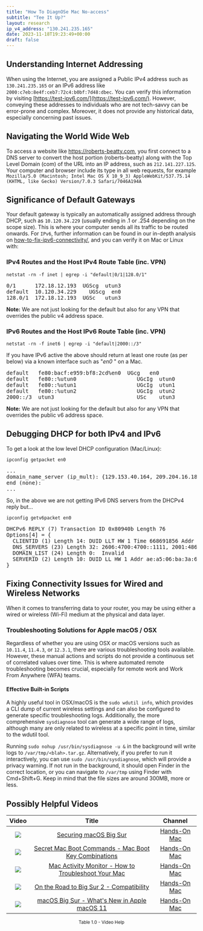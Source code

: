 ```yaml
---
title: "How To DiagnOSe Mac No-access"
subtitle: "Tee It Up?"
layout: research
ip_v4_address: "130.241.235.165"
date: 2023-11-18T19:23:49+00:00
draft: false
---
```


## Understanding Internet Addressing

When using the Internet, you are assigned a Public IPv4 address such as ```130.241.235.165``` or an IPv6 address like ```2000:c7eb:8e4f:ceb7:72c4:b0bf:7d48:dbec```. You can verify this information by visiting [https://test-ipv6.com/](https://test-ipv6.com/). However, conveying these addresses to individuals who are not tech-savvy can be error-prone and complex. Moreover, it does not provide any historical data, especially concerning past issues.
## Navigating the World Wide Web

To access a website like https://roberts-beatty.com, you first connect to a DNS server to convert the host portion (roberts-beatty) along with the Top Level Domain (com) of the URL into an IP address, such as ```212.141.227.125```. Your computer and browser include its type in all web requests, for example <br>```Mozilla/5.0 (Macintosh; Intel Mac OS X 10_9_3) AppleWebKit/537.75.14 (KHTML, like Gecko) Version/7.0.3 Safari/7046A194A```
## Significance of Default Gateways

Your default gateway is typically an automatically assigned address through DHCP, such as ```10.120.34.229``` (usually ending in .1 or .254 depending on the scope size). This is where your computer sends all its traffic to be routed onwards. For ```IPv6```, further information can be found in our in-depth analysis on [how-to-fix-ipv6-connectivity/](/blog/how-to-fix-ipv6-connectivity/), and you can verify it on Mac or Linux with: <br>
### IPv4 Routes and the Host IPv4 Route Table (inc. VPN)
```netstat -rn -f inet | egrep -i "default|0/1|128.0/1"```

<pre>
0/1      172.18.12.193  UGScg  utun3
default  10.120.34.229    UGScg  en0
128.0/1  172.18.12.193  UGSc   utun3</pre>

**Note:** We are not just looking for the default but also for any VPN that overrides the public v4 address space.

### IPv6 Routes and the Host IPv6 Route Table (inc. VPN)
```netstat -rn -f inet6 | egrep -i "default|2000::/3"```

If you have IPv6 active the above should return at least one route (as per below) via a known interface such as "_en0_ " on a Mac. 

<pre>
default   fe80:bacf:e959:bf8:2cd%en0  UGcg   en0
default   fe80::%utun0                   UGcIg  utun0
default   fe80::%utun1                   UGcIg  utun1
default   fe80::%utun2                   UGcIg  utun2
2000::/3  utun3                          USc    utun3</pre>

**Note:** We are not just looking for the default but also for any VPN that overrides the public v6 address space.
<br>

## Debugging DHCP for both IPv4 and IPv6

To get a look at the low level DHCP configuration (Mac/Linux): 

```ipconfig getpacket en0```

<pre>
...
domain_name_server (ip_mult): {129.153.40.164, 209.204.16.184}
end (none):
...</pre>

So, in the above we are not getting IPv6 DNS servers from the DHCPv4 reply but...

```ipconfig getv6packet en0```

<pre>
DHCPv6 REPLY (7) Transaction ID 0x80940b Length 76
Options[4] = {
  CLIENTID (1) Length 14: DUID LLT HW 1 Time 668691856 Addr 8a:a5:d8:88:dc:04
  DNS_SERVERS (23) Length 32: 2606:4700:4700::1111, 2001:4860:4860::8844
  DOMAIN_LIST (24) Length 0:  Invalid
  SERVERID (2) Length 10: DUID LL HW 1 Addr ae:a5:06:ba:3a:66
}</pre>




## Fixing Connectivity Issues for Wired and Wireless Networks
When it comes to transferring data to your router, you may be using either a wired or wireless (Wi-Fi) medium at the physical and data layer.
### Troubleshooting Solutions for Apple macOS / OSX
Regardless of whether you are using OSX or macOS versions such as ```10.11.4```, ```11.4.3```, or ```12.3.1```, there are various troubleshooting tools available. However, these manual actions and scripts do not provide a continuous set of correlated values over time. This is where automated remote troubleshooting becomes crucial, especially for remote work and Work From Anywhere (WFA) teams.
#### Effective Built-in Scripts
A highly useful tool in OSX/macOS is the ```sudo wdutil info```, which provides a CLI dump of current wireless settings and can also be configured to generate specific troubleshooting logs. Additionally, the more comprehensive ```sysdiagnose``` tool can generate a wide range of logs, although many are only related to wireless at a specific point in time, similar to the wdutil tool.

Running ```sudo nohup /usr/bin/sysdiagnose -u &``` in the background will write logs to ```/var/tmp/<blah>.tar.gz```. Alternatively, if you prefer to run it interactively, you can use ```sudo /usr/bin/sysdiagnose```, which will provide a privacy warning. If not run in the background, it should open Finder in the correct location, or you can navigate to ```/var/tmp``` using Finder with Cmd+Shift+G. Keep in mind that the file sizes are around 300MB, more or less.
## Possibly Helpful Videos

<link href="/plugins/lity/css/lity.min.css" rel="stylesheet">
<script src="/plugins/lity/js/lity.min.js"></script>
<div class="table1-start"></div>

|Video | Title | Channel |
| :---: | :---: | :---: |
|<a href="https://www.youtube.com/watch?v=7KdhJimuhNw" data-lity><img src="https://i.ytimg.com/vi/7KdhJimuhNw/default.jpg" class="img-fluid"></a>|<a href="https://www.youtube.com/watch?v=7KdhJimuhNw" data-lity>Securing macOS Big Sur</a>|<a target="_blank" href="https://www.youtube.com/channel/UCg43DP8MdHVcl4rFK_delBg" >Hands-On Mac</a>|
|<a href="https://www.youtube.com/watch?v=VwNYWAxHCgM" data-lity><img src="https://i.ytimg.com/vi/VwNYWAxHCgM/default.jpg" class="img-fluid"></a>|<a href="https://www.youtube.com/watch?v=VwNYWAxHCgM" data-lity>Secret Mac Boot Commands - Mac Boot Key Combinations</a>|<a target="_blank" href="https://www.youtube.com/channel/UCg43DP8MdHVcl4rFK_delBg" >Hands-On Mac</a>|
|<a href="https://www.youtube.com/watch?v=TWzWd_DiaJ0" data-lity><img src="https://i.ytimg.com/vi/TWzWd_DiaJ0/default.jpg" class="img-fluid"></a>|<a href="https://www.youtube.com/watch?v=TWzWd_DiaJ0" data-lity>Mac Activity Monitor - How to Troubleshoot Your Mac</a>|<a target="_blank" href="https://www.youtube.com/channel/UCg43DP8MdHVcl4rFK_delBg" >Hands-On Mac</a>|
|<a href="https://www.youtube.com/watch?v=HEbK-Tignuc" data-lity><img src="https://i.ytimg.com/vi/HEbK-Tignuc/default.jpg" class="img-fluid"></a>|<a href="https://www.youtube.com/watch?v=HEbK-Tignuc" data-lity>On the Road to Big Sur 2 - Compatibility</a>|<a target="_blank" href="https://www.youtube.com/channel/UCg43DP8MdHVcl4rFK_delBg" >Hands-On Mac</a>|
|<a href="https://www.youtube.com/watch?v=JMKi6o9kaZI" data-lity><img src="https://i.ytimg.com/vi/JMKi6o9kaZI/default.jpg" class="img-fluid"></a>|<a href="https://www.youtube.com/watch?v=JMKi6o9kaZI" data-lity>macOS Big Sur - What&#39;s New in Apple macOS 11</a>|<a target="_blank" href="https://www.youtube.com/channel/UCg43DP8MdHVcl4rFK_delBg" >Hands-On Mac</a>|

<center><small>Table 1.0 - Video Help</small></center>
 <br>
<div class="table1-end"></div>
<script type="text/javascript">
(function() {
    $('div.table1-start').nextUntil('div.table1-end', 'table').addClass('table thead-dark table-striped table-responsive rounded').attr('id', 't1');
    $('#t1').find('thead').addClass('thead-dark');
})();
</script>
